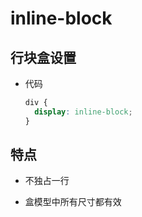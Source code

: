 # inline-block

## 行块盒设置

- 代码

    ```css
    div {
      display: inline-block;
    }
    ```

## 特点

- 不独占一行

- 盒模型中所有尺寸都有效
